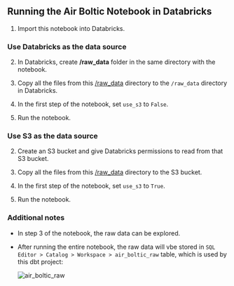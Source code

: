 ## Running the Air Boltic Notebook in Databricks

1. Import this notebook into Databricks.


### Use Databricks as the data source

2. In Databricks, create **/raw_data** folder in the same directory with the notebook.

3. Copy all the files from this [/raw_data](raw_data) directory to the `/raw_data` directory in Databricks.

4. In the first step of the notebook, set `use_s3` to `False`.

5. Run the notebook.


### Use S3 as the data source

2. Create an S3 bucket and give Databricks permissions to read from that S3 bucket.

3. Copy all the files from this [/raw_data](raw_data) directory to the S3 bucket.

4. In the first step of the notebook, set `use_s3` to `True`.

5. Run the notebook.

### Additional notes

- In step 3 of the notebook, the raw data can be explored. 
- After running the entire notebook, the raw data will vbe stored in 
  `SQL Editor > Catalog > Workspace > air_boltic_raw` table, which is used by this dbt project:

  ![air_boltic_raw](/air_baltic_raw_screenshot.png)